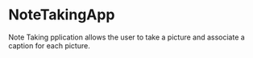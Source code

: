 # NoteTakingApp
Note Taking pplication allows the user to take a picture and associate a caption for each picture.
